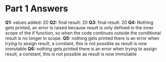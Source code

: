 # Part 1 Answers
**Q1:** values added: 20
**Q2:** final result: 20
**Q3:** final result: 20
**Q4:** Nothing gets printed, an error is raised because result is only defined in the inner scope of the if function, so when the code continues outside the conditional result is no longer in scope.
**Q5:** nothing gets printed there is an error when trying to assign result, a constant, this is not possible as result is now immutable
**Q6:** nothing gets printed there is an error when trying to assign result, a constant, this is not possible as result is now immutable

